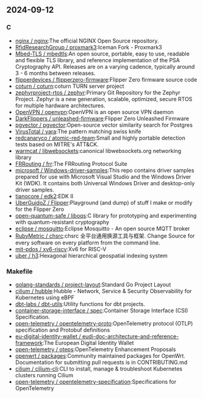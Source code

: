 ## 2024-09-12

### C

* [nginx / nginx](https://github.com/nginx/nginx):The official NGINX Open Source repository.
* [RfidResearchGroup / proxmark3](https://github.com/RfidResearchGroup/proxmark3):Iceman Fork - Proxmark3
* [Mbed-TLS / mbedtls](https://github.com/Mbed-TLS/mbedtls):An open source, portable, easy to use, readable and flexible TLS library, and reference implementation of the PSA Cryptography API. Releases are on a varying cadence, typically around 3 - 6 months between releases.
* [flipperdevices / flipperzero-firmware](https://github.com/flipperdevices/flipperzero-firmware):Flipper Zero firmware source code
* [coturn / coturn](https://github.com/coturn/coturn):coturn TURN server project
* [zephyrproject-rtos / zephyr](https://github.com/zephyrproject-rtos/zephyr):Primary Git Repository for the Zephyr Project. Zephyr is a new generation, scalable, optimized, secure RTOS for multiple hardware architectures.
* [OpenVPN / openvpn](https://github.com/OpenVPN/openvpn):OpenVPN is an open source VPN daemon
* [DarkFlippers / unleashed-firmware](https://github.com/DarkFlippers/unleashed-firmware):Flipper Zero Unleashed Firmware
* [pgvector / pgvector](https://github.com/pgvector/pgvector):Open-source vector similarity search for Postgres
* [VirusTotal / yara](https://github.com/VirusTotal/yara):The pattern matching swiss knife
* [redcanaryco / atomic-red-team](https://github.com/redcanaryco/atomic-red-team):Small and highly portable detection tests based on MITRE's ATT&CK.
* [warmcat / libwebsockets](https://github.com/warmcat/libwebsockets):canonical libwebsockets.org networking library
* [FRRouting / frr](https://github.com/FRRouting/frr):The FRRouting Protocol Suite
* [microsoft / Windows-driver-samples](https://github.com/microsoft/Windows-driver-samples):This repo contains driver samples prepared for use with Microsoft Visual Studio and the Windows Driver Kit (WDK). It contains both Universal Windows Driver and desktop-only driver samples.
* [tianocore / edk2](https://github.com/tianocore/edk2):EDK II
* [UberGuidoZ / Flipper](https://github.com/UberGuidoZ/Flipper):Playground (and dump) of stuff I make or modify for the Flipper Zero
* [open-quantum-safe / liboqs](https://github.com/open-quantum-safe/liboqs):C library for prototyping and experimenting with quantum-resistant cryptography
* [eclipse / mosquitto](https://github.com/eclipse/mosquitto):Eclipse Mosquitto - An open source MQTT broker
* [RubyMetric / chsrc](https://github.com/RubyMetric/chsrc):chsrc 全平台通用换源工具与框架. Change Source for every software on every platform from the command line.
* [mit-pdos / xv6-riscv](https://github.com/mit-pdos/xv6-riscv):Xv6 for RISC-V
* [uber / h3](https://github.com/uber/h3):Hexagonal hierarchical geospatial indexing system

### Makefile

* [golang-standards / project-layout](https://github.com/golang-standards/project-layout):Standard Go Project Layout
* [cilium / hubble](https://github.com/cilium/hubble):Hubble - Network, Service & Security Observability for Kubernetes using eBPF
* [dbt-labs / dbt-utils](https://github.com/dbt-labs/dbt-utils):Utility functions for dbt projects.
* [container-storage-interface / spec](https://github.com/container-storage-interface/spec):Container Storage Interface (CSI) Specification.
* [open-telemetry / opentelemetry-proto](https://github.com/open-telemetry/opentelemetry-proto):OpenTelemetry protocol (OTLP) specification and Protobuf definitions
* [eu-digital-identity-wallet / eudi-doc-architecture-and-reference-framework](https://github.com/eu-digital-identity-wallet/eudi-doc-architecture-and-reference-framework):The European Digital Identity Wallet
* [open-telemetry / oteps](https://github.com/open-telemetry/oteps):OpenTelemetry Enhancement Proposals
* [openwrt / packages](https://github.com/openwrt/packages):Community maintained packages for OpenWrt. Documentation for submitting pull requests is in CONTRIBUTING.md
* [cilium / cilium-cli](https://github.com/cilium/cilium-cli):CLI to install, manage & troubleshoot Kubernetes clusters running Cilium
* [open-telemetry / opentelemetry-specification](https://github.com/open-telemetry/opentelemetry-specification):Specifications for OpenTelemetry
